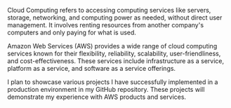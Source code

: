 Cloud Computing refers to accessing computing services like servers, storage, networking, and computing power as needed, without direct user management. It involves 
renting resources from another company's computers and only paying for what is used.

Amazon Web Services (AWS) provides a wide range of cloud computing services known for their flexibility, reliability, scalability, user-friendliness, and 
cost-effectiveness. These services include infrastructure as a service, platform as a service, and software as a service offerings.

I plan to showcase various projects I have successfully implemented in a production environment in my GitHub repository. These projects will demonstrate my 
experience with AWS products and services.
